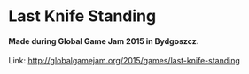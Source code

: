 # Last Knife Standing
#### Made during Global Game Jam 2015 in Bydgoszcz.

Link: http://globalgamejam.org/2015/games/last-knife-standing

